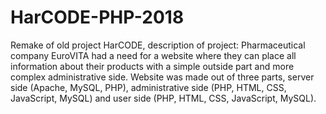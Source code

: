 # HarCODE-PHP-2018

Remake of old project HarCODE, description of project:
Pharmaceutical company EuroVITA had a need for a website where they can place all information about their products with a simple outside part and more complex administrative side. Website was made out of three parts, server side (Apache, MySQL, PHP), administrative side (PHP, HTML, CSS, JavaScript, MySQL) and user side (PHP, HTML, CSS, JavaScript, MySQL).